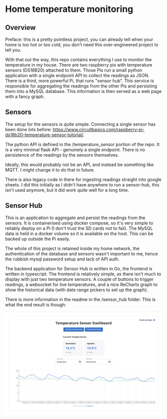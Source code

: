 # Home temperature monitoring

## Overview

Preface: this is a pretty pointless project, you can already tell when your home is too hot or too cold, you don't need this over-engineered project to tell you.

With that out the way, this repo contains everything I use to monitor the temperature in my house. There are two raspberry pis with temperature sensors (DS18B20) attached to them. Those Pis run a small python application with a single endpoint API to collect the readings as JSON. There is a third, more powerful Pi, that runs "sensor hub". This service is responsible for aggregating the readings from the other Pis and persisting them into a MySQL database. This information is then served as a web page with a fancy graph.

## Sensors

The setup for the sensors is quite simple. Connecting a single sensor has been done lots before: <https://www.circuitbasics.com/raspberry-pi-ds18b20-temperature-sensor-tutorial/>.

The python API is defined in the /temperature_sensor portion of the repo. It is a very minimal flask API - genuinely a single endpoint. There is no persistence of the readings by the sensors themselves.

Ideally, this would probably not be an API, and instead be something like MQTT. I might change it to do that in future.

There is also legacy code in there for ingesting readings straight into google sheets. I did this initially as I didn't have anywhere to run a sensor-hub, this isn't used anymore, but it did work quite well for a long time.

## Sensor Hub

This is an application to aggregate and persist the readings from the sensors. It is containerised using docker compose, so it's very simple to reliably deploy on a Pi (I don't trust the SD cards not to fail). The MySQL data is held in a docker volume so it is available on the host. This can be backed up outside the Pi easily.

The whole of this project is retained inside my home network, the authentication of the database and sensors wasn't important to me, hence the rubbish mysql password setup and lack of API auth.

The backend application for Sensor Hub is written in Go, the frontend is written in typescript. The frontend is relatively simple, as there isn't much to display with just two temperature sensors. A couple of buttons to trigger readings, a websocket for live temperatures, and a nice ReCharts graph to show the historical data (with date range pickers to set up the graph).

There is more information in the readme in the /sensor_hub folder. This is what the end result is though:

![image showing the dashboard of the sensor hub user interface](readme-assets/sensor-hub-dashboard.png "Sensor Hub Dashboard")


